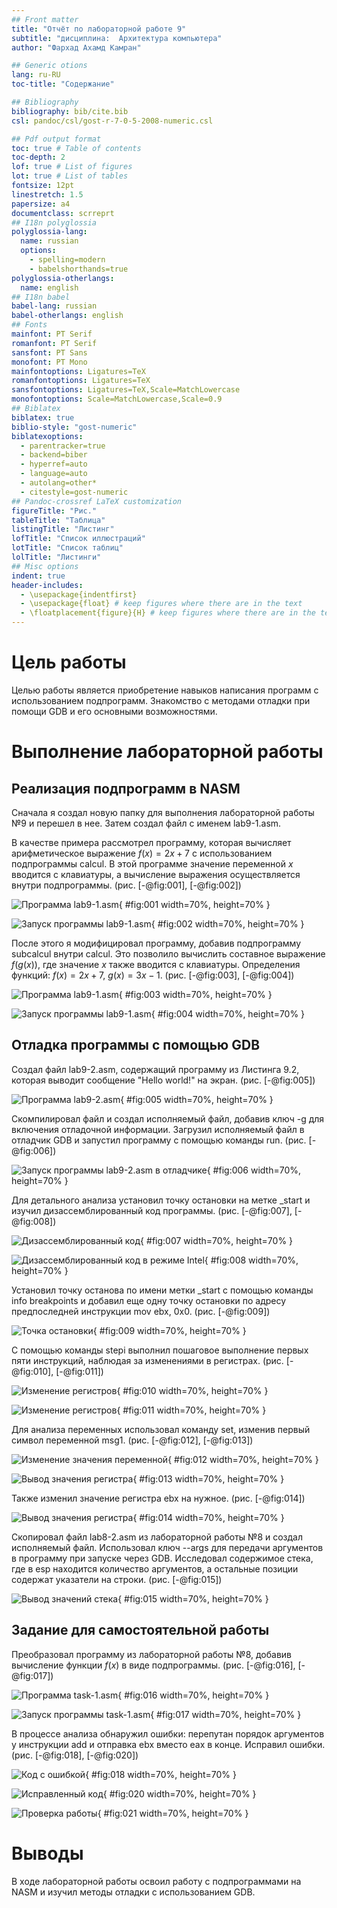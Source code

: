 ```yaml
---
## Front matter
title: "Отчёт по лабораторной работе 9"
subtitle: "дисциплина:	Архитектура компьютера"
author: "Фархад Ахамд Камран"

## Generic otions
lang: ru-RU
toc-title: "Содержание"

## Bibliography
bibliography: bib/cite.bib
csl: pandoc/csl/gost-r-7-0-5-2008-numeric.csl

## Pdf output format
toc: true # Table of contents
toc-depth: 2
lof: true # List of figures
lot: true # List of tables
fontsize: 12pt
linestretch: 1.5
papersize: a4
documentclass: scrreprt
## I18n polyglossia
polyglossia-lang:
  name: russian
  options:
	- spelling=modern
	- babelshorthands=true
polyglossia-otherlangs:
  name: english
## I18n babel
babel-lang: russian
babel-otherlangs: english
## Fonts
mainfont: PT Serif
romanfont: PT Serif
sansfont: PT Sans
monofont: PT Mono
mainfontoptions: Ligatures=TeX
romanfontoptions: Ligatures=TeX
sansfontoptions: Ligatures=TeX,Scale=MatchLowercase
monofontoptions: Scale=MatchLowercase,Scale=0.9
## Biblatex
biblatex: true
biblio-style: "gost-numeric"
biblatexoptions:
  - parentracker=true
  - backend=biber
  - hyperref=auto
  - language=auto
  - autolang=other*
  - citestyle=gost-numeric
## Pandoc-crossref LaTeX customization
figureTitle: "Рис."
tableTitle: "Таблица"
listingTitle: "Листинг"
lofTitle: "Список иллюстраций"
lotTitle: "Список таблиц"
lolTitle: "Листинги"
## Misc options
indent: true
header-includes:
  - \usepackage{indentfirst}
  - \usepackage{float} # keep figures where there are in the text
  - \floatplacement{figure}{H} # keep figures where there are in the text
---
```


# Цель работы

Целью работы является приобретение навыков написания программ с использованием подпрограмм.
Знакомство с методами отладки при помощи GDB и его основными возможностями.

# Выполнение лабораторной работы

## Реализация подпрограмм в NASM

Сначала я создал новую папку для выполнения лабораторной работы №9 и перешел в нее. Затем создал файл с именем lab9-1.asm.

В качестве примера рассмотрел программу, которая вычисляет арифметическое выражение $f(x) = 2x + 7$ с использованием подпрограммы calcul. В этой программе значение переменной $x$ вводится с клавиатуры, а вычисление выражения осуществляется внутри подпрограммы. (рис. [-@fig:001], [-@fig:002])

![Программа lab9-1.asm](image/01.png){ #fig:001 width=70%, height=70% }

![Запуск программы lab9-1.asm](image/02.png){ #fig:002 width=70%, height=70% }

После этого я модифицировал программу, добавив подпрограмму subcalcul внутри calcul. Это позволило вычислить составное выражение $f(g(x))$, где значение $x$ также вводится с клавиатуры. Определения функций: $f(x) = 2x + 7$, $g(x) = 3x - 1$. (рис. [-@fig:003], [-@fig:004])

![Программа lab9-1.asm](image/03.png){ #fig:003 width=70%, height=70% }

![Запуск программы lab9-1.asm](image/04.png){ #fig:004 width=70%, height=70% }

## Отладка программы с помощью GDB

Создал файл lab9-2.asm, содержащий программу из Листинга 9.2, которая выводит сообщение "Hello world!" на экран. (рис. [-@fig:005])

![Программа lab9-2.asm](image/05.png){ #fig:005 width=70%, height=70% }

Скомпилировал файл и создал исполняемый файл, добавив ключ -g для включения отладочной информации. Загрузил исполняемый файл в отладчик GDB и запустил программу с помощью команды run. (рис. [-@fig:006])

![Запуск программы lab9-2.asm в отладчике](image/06.png){ #fig:006 width=70%, height=70% }

Для детального анализа установил точку остановки на метке _start и изучил дизассемблированный код программы. (рис. [-@fig:007], [-@fig:008])

![Дизассемблированный код](image/07.png){ #fig:007 width=70%, height=70% }

![Дизассемблированный код в режиме Intel](image/08.png){ #fig:008 width=70%, height=70% }

Установил точку останова по имени метки _start с помощью команды info breakpoints и добавил еще одну точку остановки по адресу предпоследней инструкции mov ebx, 0x0. (рис. [-@fig:009])

![Точка остановки](image/09.png){ #fig:009 width=70%, height=70% }

С помощью команды stepi выполнил пошаговое выполнение первых пяти инструкций, наблюдая за изменениями в регистрах. (рис. [-@fig:010], [-@fig:011])

![Изменение регистров](image/10.png){ #fig:010 width=70%, height=70% }

![Изменение регистров](image/11.png){ #fig:011 width=70%, height=70% }

Для анализа переменных использовал команду set, изменив первый символ переменной msg1. (рис. [-@fig:012], [-@fig:013])

![Изменение значения переменной](image/12.png){ #fig:012 width=70%, height=70% }

![Вывод значения регистра](image/13.png){ #fig:013 width=70%, height=70% }

Также изменил значение регистра ebx на нужное. (рис. [-@fig:014])

![Вывод значения регистра](image/14.png){ #fig:014 width=70%, height=70% }

Скопировал файл lab8-2.asm из лабораторной работы №8 и создал исполняемый файл. Использовал ключ --args для передачи аргументов в программу при запуске через GDB. Исследовал содержимое стека, где в esp находится количество аргументов, а остальные позиции содержат указатели на строки. (рис. [-@fig:015])

![Вывод значений стека](image/15.png){ #fig:015 width=70%, height=70% }

## Задание для самостоятельной работы

Преобразовал программу из лабораторной работы №8, добавив вычисление функции $f(x)$ в виде подпрограммы. (рис. [-@fig:016], [-@fig:017])

![Программа task-1.asm](image/16.png){ #fig:016 width=70%, height=70% }

![Запуск программы task-1.asm](image/17.png){ #fig:017 width=70%, height=70% }

В процессе анализа обнаружил ошибки: перепутан порядок аргументов у инструкции add и отправка ebx вместо eax в конце. Исправил ошибки. (рис. [-@fig:018], [-@fig:020])

![Код с ошибкой](image/18.png){ #fig:018 width=70%, height=70% }

![Исправленный код](image/20.png){ #fig:020 width=70%, height=70% }

![Проверка работы](image/21.png){ #fig:021 width=70%, height=70% }

# Выводы

В ходе лабораторной работы освоил работу с подпрограммами на NASM и изучил методы отладки с использованием GDB.
